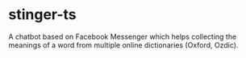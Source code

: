# stinger-ts
A chatbot based on Facebook Messenger which helps collecting the meanings of a word from multiple online dictionaries (Oxford, Ozdic).
